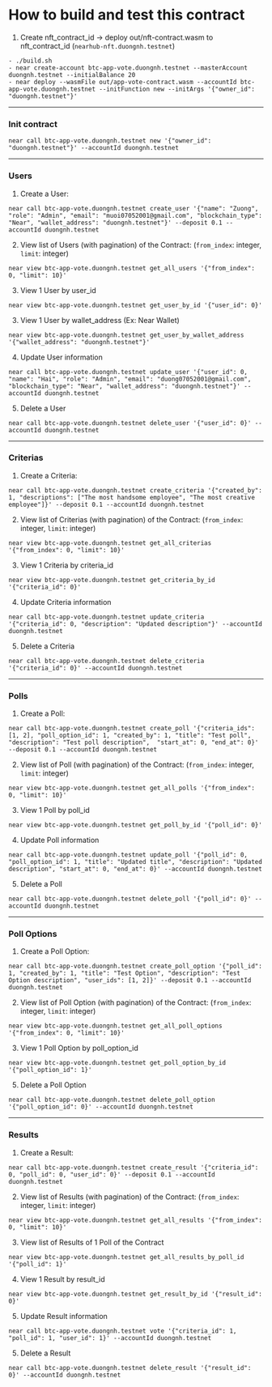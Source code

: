 # How to build and test this contract

1. Create nft_contract_id -> deploy out/nft-contract.wasm to nft_contract_id (`nearhub-nft.duongnh.testnet`)

```
- ./build.sh
- near create-account btc-app-vote.duongnh.testnet --masterAccount duongnh.testnet --initialBalance 20
- near deploy --wasmFile out/app-vote-contract.wasm --accountId btc-app-vote.duongnh.testnet --initFunction new --initArgs '{"owner_id": "duongnh.testnet"}'
```

---

### Init contract

```
near call btc-app-vote.duongnh.testnet new '{"owner_id": "duongnh.testnet"}' --accountId duongnh.testnet
```

---

### Users

1. Create a User:

```
near call btc-app-vote.duongnh.testnet create_user '{"name": "Zuong", "role": "Admin", "email": "muoi07052001@gmail.com", "blockchain_type": "Near", "wallet_address": "duongnh.testnet"}' --deposit 0.1 --accountId duongnh.testnet
```

2. View list of Users (with pagination) of the Contract: (`from_index`: integer, `limit`: integer)

```
near view btc-app-vote.duongnh.testnet get_all_users '{"from_index": 0, "limit": 10}'
```

3. View 1 User by user_id

```
near view btc-app-vote.duongnh.testnet get_user_by_id '{"user_id": 0}'
```

3. View 1 User by wallet_address (Ex: Near Wallet)

```
near view btc-app-vote.duongnh.testnet get_user_by_wallet_address '{"wallet_address": "duongnh.testnet"}'
```

4. Update User information

```
near call btc-app-vote.duongnh.testnet update_user '{"user_id": 0, "name": "Hai", "role": "Admin", "email": "duong07052001@gmail.com", "blockchain_type": "Near", "wallet_address": "duongnh.testnet"}' --accountId duongnh.testnet
```

5. Delete a User

```
near call btc-app-vote.duongnh.testnet delete_user '{"user_id": 0}' --accountId duongnh.testnet
```

---

### Criterias

1. Create a Criteria:

```
near call btc-app-vote.duongnh.testnet create_criteria '{"created_by": 1, "descriptions": ["The most handsome employee", "The most creative employee"]}' --deposit 0.1 --accountId duongnh.testnet
```

2. View list of Criterias (with pagination) of the Contract: (`from_index`: integer, `limit`: integer)

```
near view btc-app-vote.duongnh.testnet get_all_criterias '{"from_index": 0, "limit": 10}'
```

3. View 1 Criteria by criteria_id

```
near view btc-app-vote.duongnh.testnet get_criteria_by_id '{"criteria_id": 0}'
```

4. Update Criteria information

```
near call btc-app-vote.duongnh.testnet update_criteria '{"criteria_id": 0, "description": "Updated description"}' --accountId duongnh.testnet
```

5. Delete a Criteria

```
near call btc-app-vote.duongnh.testnet delete_criteria '{"criteria_id": 0}' --accountId duongnh.testnet
```

---

### Polls

1. Create a Poll:

```
near call btc-app-vote.duongnh.testnet create_poll '{"criteria_ids": [1, 2], "poll_option_id": 1, "created_by": 1, "title": "Test poll", "description": "Test poll description",  "start_at": 0, "end_at": 0}' --deposit 0.1 --accountId duongnh.testnet
```

2. View list of Poll (with pagination) of the Contract: (`from_index`: integer, `limit`: integer)

```
near view btc-app-vote.duongnh.testnet get_all_polls '{"from_index": 0, "limit": 10}'
```

3. View 1 Poll by poll_id

```
near view btc-app-vote.duongnh.testnet get_poll_by_id '{"poll_id": 0}'
```

4. Update Poll information

```
near call btc-app-vote.duongnh.testnet update_poll '{"poll_id": 0, "poll_option_id": 1, "title": "Updated title", "description": "Updated description", "start_at": 0, "end_at": 0}' --accountId duongnh.testnet
```

5. Delete a Poll

```
near call btc-app-vote.duongnh.testnet delete_poll '{"poll_id": 0}' --accountId duongnh.testnet
```

---

### Poll Options

1. Create a Poll Option:

```
near call btc-app-vote.duongnh.testnet create_poll_option '{"poll_id": 1, "created_by": 1, "title": "Test Option", "description": "Test Option description", "user_ids": [1, 2]}' --deposit 0.1 --accountId duongnh.testnet
```

2. View list of Poll Option (with pagination) of the Contract: (`from_index`: integer, `limit`: integer)

```
near view btc-app-vote.duongnh.testnet get_all_poll_options '{"from_index": 0, "limit": 10}'
```

3. View 1 Poll Option by poll_option_id

```
near view btc-app-vote.duongnh.testnet get_poll_option_by_id '{"poll_option_id": 1}'
```

5. Delete a Poll Option

```
near call btc-app-vote.duongnh.testnet delete_poll_option '{"poll_option_id": 0}' --accountId duongnh.testnet
```

---

### Results

1. Create a Result:

```
near call btc-app-vote.duongnh.testnet create_result '{"criteria_id": 0, "poll_id": 0, "user_id": 0}' --deposit 0.1 --accountId duongnh.testnet
```

2. View list of Results (with pagination) of the Contract: (`from_index`: integer, `limit`: integer)

```
near view btc-app-vote.duongnh.testnet get_all_results '{"from_index": 0, "limit": 10}'
```

3. View list of Results of 1 Poll of the Contract

```
near view btc-app-vote.duongnh.testnet get_all_results_by_poll_id '{"poll_id": 1}'
```

4. View 1 Result by result_id

```
near view btc-app-vote.duongnh.testnet get_result_by_id '{"result_id": 0}'
```

5. Update Result information

```
near call btc-app-vote.duongnh.testnet vote '{"criteria_id": 1, "poll_id": 1, "user_id": 1}' --accountId duongnh.testnet
```

5. Delete a Result

```
near call btc-app-vote.duongnh.testnet delete_result '{"result_id": 0}' --accountId duongnh.testnet
```
